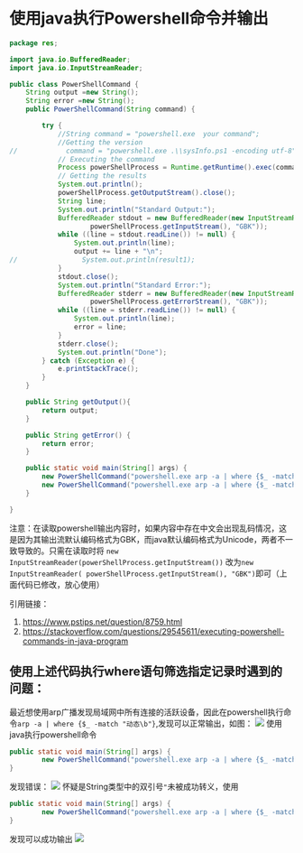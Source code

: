 # 使用java执行Powershell命令并输出
```java
package res;

import java.io.BufferedReader;
import java.io.InputStreamReader;

public class PowerShellCommand {
    String output =new String();
    String error =new String();
    public PowerShellCommand(String command) {

        try {
            //String command = "powershell.exe  your command";
            //Getting the version
//            command = "powershell.exe .\\sysInfo.ps1 -encoding utf-8";
            // Executing the command
            Process powerShellProcess = Runtime.getRuntime().exec(command);
            // Getting the results
            System.out.println();
            powerShellProcess.getOutputStream().close();
            String line;
            System.out.println("Standard Output:");
            BufferedReader stdout = new BufferedReader(new InputStreamReader(
                    powerShellProcess.getInputStream(), "GBK"));
            while ((line = stdout.readLine()) != null) {
                System.out.println(line);
                output += line + "\n";
//                System.out.println(result1);
            }
            stdout.close();
            System.out.println("Standard Error:");
            BufferedReader stderr = new BufferedReader(new InputStreamReader(
                    powerShellProcess.getErrorStream(), "GBK"));
            while ((line = stderr.readLine()) != null) {
                System.out.println(line);
                error = line;
            }
            stderr.close();
            System.out.println("Done");
        } catch (Exception e) {
            e.printStackTrace();
        }
    }

    public String getOutput(){
        return output;
    }

    public String getError() {
        return error;
    }

    public static void main(String[] args) {
        new PowerShellCommand("powershell.exe arp -a | where {$_ -match \"动态\\b\"}");
        new PowerShellCommand("powershell.exe arp -a | where {$_ -match \"\"\"动态\\b\"\"\"}");
    }

}
```
注意：在读取powershell输出内容时，如果内容中存在中文会出现乱码情况，这是因为其输出流默认编码格式为GBK，而java默认编码格式为Unicode，两者不一致导致的。只需在读取时将
`new InputStreamReader(powerShellProcess.getInputStream())`
改为`new InputStreamReader( powerShellProcess.getInputStream(), "GBK")`即可（上面代码已修改，放心使用）

引用链接：
1. https://www.pstips.net/question/8759.html
2. https://stackoverflow.com/questions/29545611/executing-powershell-commands-in-java-program
## 使用上述代码执行where语句筛选指定记录时遇到的问题：
最近想使用arp广播发现局域网中所有连接的活跃设备，因此在powershell执行命令`arp -a | where {$_ -match "动态\b"}`,发现可以正常输出，如图：
![](javaConnectPowershell_md_files/image_20220502145352.png?v=1&type=image&token=V1:7qKy0PYf2ZK5hattZues5yxyGEkDEc-nm7Bo7I_9diM)
使用java执行powershell命令
```java
public static void main(String[] args) {
        new PowerShellCommand("powershell.exe arp -a | where {$_ -match \"动态\\b\"}");
}
```
发现错误：
![](javaConnectPowershell_md_files/image_20220502145514.png?v=1&type=image&token=V1:r_sXSgO6RknHM69Rwca4W9qLdkyHz-FzIXZLkgLIYLY)
怀疑是String类型中的双引号`"`未被成功转义，使用
```java
public static void main(String[] args) {
        new PowerShellCommand("powershell.exe arp -a | where {$_ -match \"\"\"动态\\b\"\"\"}");
}
```
发现可以成功输出
![](javaConnectPowershell_md_files/image_20220502145930.png?v=1&type=image&token=V1:2GrPSv_UfCVunQ2IVo2d844viTPU7YHZVlEGXzdHavI)

